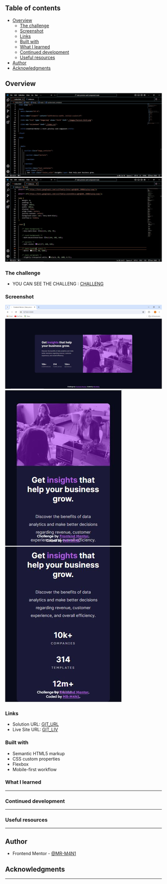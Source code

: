 ## Table of contents

- [Overview](#overview)
  - [The challenge](#the-challenge)
  - [Screenshot](#screenshot)
  - [Links](#links)
  - [Built with](#built-with)
  - [What I learned](#what-i-learned)
  - [Continued development](#continued-development)
  - [Useful resources](#useful-resources)
- [Author](#author)
- [Acknowledgments](#acknowledgments)


## Overview

![](./images/HTML_overview.JPG)
![](./images/CSS_overview.JPG)

### The challenge

- YOU CAN SEE THE CHALLENG : [CHALLENG](https://www.frontendmentor.io/challenges/stats-preview-card-component-8JqbgoU62/hub)

### Screenshot

![](./images/screenshot_desktop.JPG)
![](./images/screenshot_mobile_1.JPG)
![](./images/screenshot_mobile_2.JPG)



### Links

- Solution URL: [GIT_URL](https://github.com/MR-M4N1/Stats_preview_card_component)
- Live Site URL: [GIT_LIV](https://mr-m4n1.github.io/Stats_preview_card_component/)


### Built with

- Semantic HTML5 markup
- CSS custom properties
- Flexbox
- Mobile-first workflow


### What I learned

--------------------------------------------
### Continued development

------------------------------------------------

### Useful resources

-----------------------------------------------

## Author

- Frontend Mentor - [@MR-M4N1](https://www.frontendmentor.io/profile/MR-M4N1)


## Acknowledgments

------------------------------------------------------
